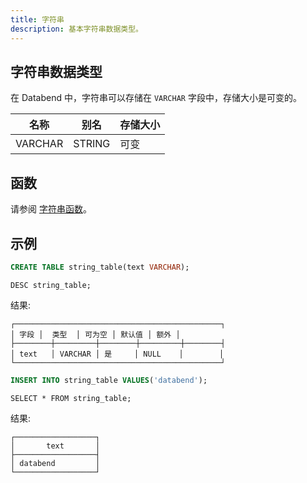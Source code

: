 ```yaml
---
title: 字符串
description: 基本字符串数据类型。
---
```


## 字符串数据类型

在 Databend 中，字符串可以存储在 `VARCHAR` 字段中，存储大小是可变的。

| 名称    | 别名    | 存储大小 |
|---------|---------|----------|
| VARCHAR | STRING  | 可变     |

## 函数

请参阅 [字符串函数](/sql/sql-functions/string-functions)。


## 示例

```sql
CREATE TABLE string_table(text VARCHAR);
```

```
DESC string_table;
```
结果:
```
┌──────────────────────────────────────────────┐
│ 字段 │  类型  │ 可为空 │ 默认值 │ 额外 │
├────────┼─────────┼────────┼─────────┼────────┤
│ text   │ VARCHAR │ 是     │ NULL    │        │
└──────────────────────────────────────────────┘
```

```sql
INSERT INTO string_table VALUES('databend');
```

```
SELECT * FROM string_table;
```
结果:
```
┌──────────────────┐
│       text       │
├──────────────────┤
│ databend         │
└──────────────────┘
```